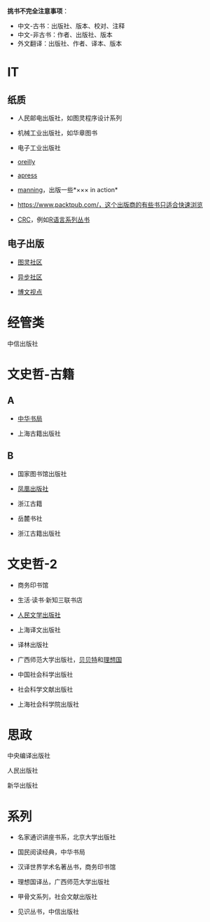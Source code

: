 **挑书不完全注意事项**：
- 中文-古书：出版社、版本、校对、注释
- 中文-非古书：作者、出版社、版本
- 外文翻译：出版社、作者、译本、版本

# IT
## 纸质
- 人民邮电出版社，如图灵程序设计系列

- 机械工业出版社，如华章图书

- 电子工业出版社

- [oreilly](http://www.oreilly.com/)

- [apress](https://www.apress.com/cn/)

- [manning](https://www.manning.com/)，出版一些*××× in action*

- https://www.packtpub.com/，这个出版商的有些书只适合快速浏览

- [CRC](https://www.crcpress.com)，例如[R语言系列丛书](https://www.crcpress.com/Chapman--HallCRC-The-R-Series/book-series/crctherser)


## 电子出版
- [图灵社区](http://www.ituring.com.cn/)

- [异步社区](http://www.epubit.com.cn/)

- [博文视点](http://www.broadview.com.cn/)


# 经管类
中信出版社

# 文史哲-古籍
## A
- [中华书局](http://www.zhbc.com.cn)

- 上海古籍出版社

## B
- 国家图书馆出版社

- [凤凰出版社](http://www.fhcbs.com)

- 浙江古籍

- 岳麓书社

- 浙江古籍出版社

# 文史哲-2
- 商务印书馆

- 生活·读书·新知三联书店

- [人民文学出版社](http://www.rw-cn.com)

- 上海译文出版社

- 译林出版社

- 广西师范大学出版社，[贝贝特](http://www.shbbt.com)和[理想国](http://www.ilixiangguo.com)

- 中国社会科学出版社

- 社会科学文献出版社

- 上海社会科学院出版社

# 思政
中央编译出版社

人民出版社

新华出版社


# 系列
- 名家通识讲座书系，北京大学出版社

- 国民阅读经典，中华书局

- 汉译世界学术名著丛书，商务印书馆

- 理想国译丛，广西师范大学出版社

- 甲骨文系列，社会文献出版社

- 见识丛书，中信出版社


